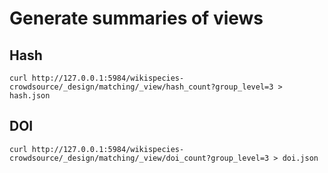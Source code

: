 # Generate summaries of views

## Hash

```
curl http://127.0.0.1:5984/wikispecies-crowdsource/_design/matching/_view/hash_count?group_level=3 > hash.json
```

## DOI

```
curl http://127.0.0.1:5984/wikispecies-crowdsource/_design/matching/_view/doi_count?group_level=3 > doi.json
```

